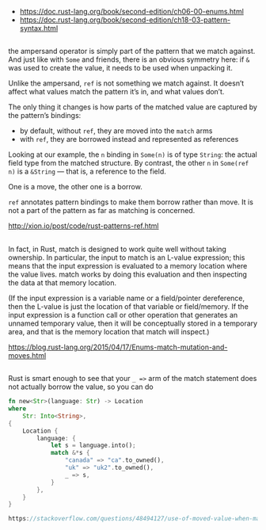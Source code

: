 - https://doc.rust-lang.org/book/second-edition/ch06-00-enums.html
- https://doc.rust-lang.org/book/second-edition/ch18-03-pattern-syntax.html

##

the ampersand operator is simply part of the pattern that we match against. And just like with `Some` and friends, there is an obvious symmetry here: if `&` was used to create the value, it needs to be used when unpacking it.

Unlike the ampersand, `ref` is not something we match against. It doesn’t affect what values match the pattern it’s in, and what values don’t.

The only thing it changes is how parts of the matched value are captured by the pattern’s bindings:

- by default, without `ref`, they are moved into the `match` arms
- with `ref`, they are borrowed instead and represented as references

Looking at our example, the `n` binding in `Some(n)` is of type `String`: the actual field type from the matched structure. By contrast, the other `n` in `Some(ref n)` is a `&String` — that is, a reference to the field.

One is a move, the other one is a borrow.

`ref` annotates pattern bindings to make them borrow rather than move. It is not a part of the pattern as far as matching is concerned.

http://xion.io/post/code/rust-patterns-ref.html

##

In fact, in Rust, match is designed to work quite well without taking ownership. In particular, the input to match is an L-value expression; this means that the input expression is evaluated to a memory location where the value lives. match works by doing this evaluation and then inspecting the data at that memory location.

(If the input expression is a variable name or a field/pointer dereference, then the L-value is just the location of that variable or field/memory. If the input expression is a function call or other operation that generates an unnamed temporary value, then it will be conceptually stored in a temporary area, and that is the memory location that match will inspect.)

https://blog.rust-lang.org/2015/04/17/Enums-match-mutation-and-moves.html

##

Rust is smart enough to see that your `_ =>` arm of the match statement does not actually borrow the value, so you can do

```rust
fn new<Str>(language: Str) -> Location
where
    Str: Into<String>,
{
    Location {
        language: {
            let s = language.into();
            match &*s {
                "canada" => "ca".to_owned(),
                "uk" => "uk2".to_owned(),
                _ => s,
            }
        },
    }
}

https://stackoverflow.com/questions/48494127/use-of-moved-value-when-matching-on-a-value-that-implements-intostring